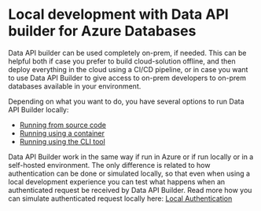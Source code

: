 # Local development with Data API builder for Azure Databases

Data API builder can be used completely on-prem, if needed. This can be helpful both if case you prefer to build cloud-solution offline, and then deploy everything in the cloud using a CI/CD pipeline, or in case you want to use Data API Builder to give access to on-prem developers to on-prem databases available in your environment.

Depending on what you want to do, you have several options to run Data API Builder locally:

- [Running from source code](./running-from-source-code.md)
- [Running using a container](./running-using-a-container.md)
- [Running using the CLI tool](./running-using-dab-cli.md)

Data API Builder work in the same way if run in Azure or if run locally or in a self-hosted environment. The only difference is related to how authentication can be done or simulated locally, so that even when using a local development experience you can test what happens when an authenticated request be received by Data API Builder. Read more how you can simulate authenticated request locally here: [Local Authentication](./local-authentication.md)